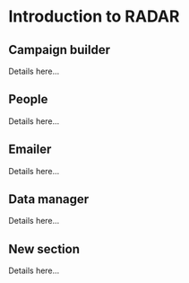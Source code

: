 # Introduction to **RADAR**

## Campaign builder

Details here...

## People

Details here...

## Emailer

Details here...

## Data manager

Details here...

## New section

Details here...
